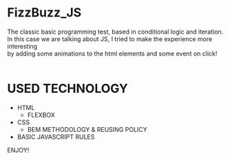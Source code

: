 # FizzBuzz_JS

The classic basic programming test, based in conditional logic and iteration.<br>
In this case we are talking about JS, I tried to make the experience more interesting<br>
by adding some animations to the html elements and some event on click!<br>
<br>
# USED TECHNOLOGY<br>
 - HTML<br>
    - FLEXBOX<br>
 - CSS<br>
    - BEM METHODOLOGY & REUSING POLICY<br>
 - BASIC JAVASCRIPT RULES<br>
 
 ENJOY!
